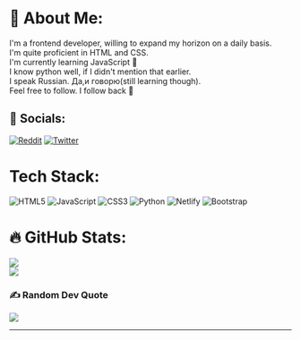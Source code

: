 # 💫 About Me:
I'm a frontend developer, willing to expand my horizon on a daily basis.<br>I'm quite proficient in HTML and CSS.<br>I'm currently learning JavaScript 🥶<br>I know python well, if I didn't mention that earlier.<br>I speak Russian. Да,и говорю(still learning though).<br>Feel free to follow. I follow back 🤩
<br>

## 🤍 Socials:
[![Reddit](https://img.shields.io/badge/Reddit-%23FF4500.svg?logo=Reddit&logoColor=white)](https://reddit.com/user/Ilerioluwakiiye ) [![Twitter](https://img.shields.io/badge/Twitter-%231DA1F2.svg?logo=Twitter&logoColor=white)](https://twitter.com/llerioluwakiiye ) 
<br>
#  Tech Stack:
![HTML5](https://img.shields.io/badge/html5-%23E34F26.svg?style=plastic&logo=html5&logoColor=white) ![JavaScript](https://img.shields.io/badge/javascript-%23323330.svg?style=plastic&logo=javascript&logoColor=%23F7DF1E) ![CSS3](https://img.shields.io/badge/css3-%231572B6.svg?style=plastic&logo=css3&logoColor=white) ![Python](https://img.shields.io/badge/python-3670A0?style=plastic&logo=python&logoColor=ffdd54) ![Netlify](https://img.shields.io/badge/netlify-%23000000.svg?style=plastic&logo=netlify&logoColor=#00C7B7) ![Bootstrap](https://img.shields.io/badge/bootstrap-%23563D7C.svg?style=plastic&logo=bootstrap&logoColor=white)
# 🔥 GitHub Stats:

![](https://github-readme-streak-stats.herokuapp.com/?user=ileri-oluwa-kiiye&theme=dark&hide_border=false)<br/>
![](https://github-readme-stats.vercel.app/api/top-langs/?username=ileri-oluwa-kiiye&theme=dark&hide_border=false&include_all_commits=true&count_private=false&layout=compact)

### ✍️ Random Dev Quote
![](https://quotes-github-readme.vercel.app/api?type=horizontal&theme=tokyonight)

---

